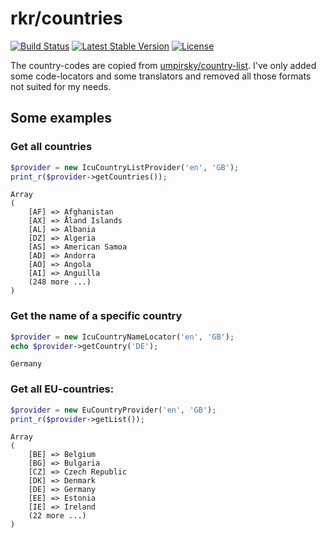 rkr/countries
=============

[![Build Status](https://travis-ci.org/ecommerce-utilities/php-countries.svg)](https://travis-ci.org/ecommerce-utilities/php-countries)
[![Latest Stable Version](https://poser.pugx.org/rkr/countries/v/stable)](https://packagist.org/packages/rkr/countries)
[![License](https://poser.pugx.org/rkr/countries/license)](https://packagist.org/packages/rkr/countries)

The country-codes are copied from [umpirsky/country-list](https://github.com/umpirsky/country-list). I've only added some code-locators and some translators and removed all those formats not suited for my needs.
 
## Some examples

### Get all countries

```PHP
$provider = new IcuCountryListProvider('en', 'GB');
print_r($provider->getCountries());
```

```
Array
(
    [AF] => Afghanistan
    [AX] => Åland Islands
    [AL] => Albania
    [DZ] => Algeria
    [AS] => American Samoa
    [AD] => Andorra
    [AO] => Angola
    [AI] => Anguilla
    (248 more ...)
)
```

### Get the name of a specific country

```PHP
$provider = new IcuCountryNameLocator('en', 'GB');
echo $provider->getCountry('DE');
```

`Germany`

### Get all EU-countries:

```PHP
$provider = new EuCountryProvider('en', 'GB');
print_r($provider->getList());
```

```
Array
(
    [BE] => Belgium
    [BG] => Bulgaria
    [CZ] => Czech Republic
    [DK] => Denmark
    [DE] => Germany
    [EE] => Estonia
    [IE] => Ireland
    (22 more ...)
)
```
